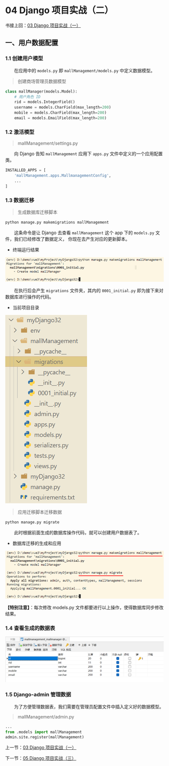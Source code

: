 # 04 Django 项目实战（二）

书接上回：[03 Django 项目实战（一）](./03Django项目实战(一).md)

## 一、用户数据配置

### 1.1 创建用户模型

&emsp;&emsp;在应用中的 `models.py` 即 `mallManagement/models.py` 中定义数据模型。

> 创建商场管理员数据模型

```python
class mallManager(models.Model):
    # 用户角色 ID
    rid = models.IntegerField()
    username = models.CharField(max_length=200)
    mobile = models.CharField(max_length=200)
    email = models.EmailField(max_length=200)
```

### 1.2 激活模型

> mallManagement/settings.py

&emsp;&emsp;向 Django 告知 `mallManagement` 应用下 `apps.py` 文件中定义的一个应用配置类。

```python
INSTALLED_APPS = [
    'mallManagement.apps.MallmanagementConfig',
    ...
]
```

### 1.3 数据迁移

>生成数据库迁移脚本

```sh
python manage.py makemigrations mallManagement
```

&emsp;&emsp;这条命令是让 Django 去查看 `mallManagement` 这个 app 下的 `models.py` 文件，我们已经修改了数据定义， 你现在去产生对应的更新脚本。

- 终端运行结果

![image-20220901123520240](img/image-20220901123520240.png)

&emsp;&emsp;在执行后会产生 `migrations` 文件夹，其内的 `0001_initial.py` 即为接下来对数据库进行操作的代码。

- 当前项目目录

![image-20220901123640121](img/image-20220901123640121.png)

> 应用迁移脚本迁移数据

```sh
python manage.py migrate
```

&emsp;&emsp;此时根据前面生成的数据库操作代码，就可以创建用户数据表了。

- 数据库迁移的生成和应用

![image-20220901124539911](img/image-20220901124539911.png)

**【特别注意】**：每次修改 models.py 文件都要进行以上操作，使得数据库同步修改结果。

### 1.4 查看生成的数据表

![image-20220901125235800](img/image-20220901125235800.png)

### 1.5 Django-admin 管理数据

&emsp;&emsp;为了方便管理数据表，我们需要在管理员配置文件中插入定义好的数据模型。

> mallManagement/admin.py

```python
...
from .models import mallManagement
admin.site.register(mallManagement)
```









上一节：[03 Django 项目实战（一）](./03Django项目实战(一).md)

下一节：[05 Django 项目实战（三）](./05Django项目实战(三).md)